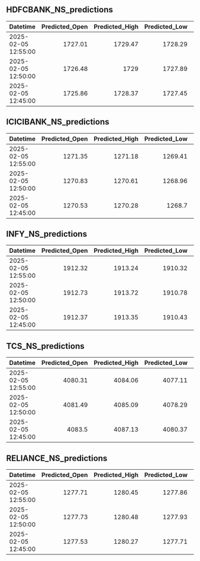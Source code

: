 ## HDFCBANK_NS_predictions
| Datetime            |   Predicted_Open |   Predicted_High |   Predicted_Low |   Predicted_Close |   Predicted_Volume |
|:--------------------|-----------------:|-----------------:|----------------:|------------------:|-------------------:|
| 2025-02-05 12:55:00 |          1727.01 |          1729.47 |         1728.29 |           1727.31 |             114166 |
| 2025-02-05 12:50:00 |          1726.48 |          1729    |         1727.89 |           1726.91 |             110847 |
| 2025-02-05 12:45:00 |          1725.86 |          1728.37 |         1727.45 |           1726.46 |             106944 |

## ICICIBANK_NS_predictions
| Datetime            |   Predicted_Open |   Predicted_High |   Predicted_Low |   Predicted_Close |   Predicted_Volume |
|:--------------------|-----------------:|-----------------:|----------------:|------------------:|-------------------:|
| 2025-02-05 12:55:00 |          1271.35 |          1271.18 |         1269.41 |           1271.99 |            90181.9 |
| 2025-02-05 12:50:00 |          1270.83 |          1270.61 |         1268.96 |           1271.52 |            86943.1 |
| 2025-02-05 12:45:00 |          1270.53 |          1270.28 |         1268.7  |           1271.22 |            85317.4 |

## INFY_NS_predictions
| Datetime            |   Predicted_Open |   Predicted_High |   Predicted_Low |   Predicted_Close |   Predicted_Volume |
|:--------------------|-----------------:|-----------------:|----------------:|------------------:|-------------------:|
| 2025-02-05 12:55:00 |          1912.32 |          1913.24 |         1910.32 |           1911.44 |            51235.9 |
| 2025-02-05 12:50:00 |          1912.73 |          1913.72 |         1910.78 |           1911.96 |            51675.4 |
| 2025-02-05 12:45:00 |          1912.37 |          1913.35 |         1910.43 |           1911.63 |            50794.4 |

## TCS_NS_predictions
| Datetime            |   Predicted_Open |   Predicted_High |   Predicted_Low |   Predicted_Close |   Predicted_Volume |
|:--------------------|-----------------:|-----------------:|----------------:|------------------:|-------------------:|
| 2025-02-05 12:55:00 |          4080.31 |          4084.06 |         4077.11 |           4077.69 |            14343.2 |
| 2025-02-05 12:50:00 |          4081.49 |          4085.09 |         4078.29 |           4078.99 |            13610.5 |
| 2025-02-05 12:45:00 |          4083.5  |          4087.13 |         4080.37 |           4081.13 |            13464.9 |

## RELIANCE_NS_predictions
| Datetime            |   Predicted_Open |   Predicted_High |   Predicted_Low |   Predicted_Close |   Predicted_Volume |
|:--------------------|-----------------:|-----------------:|----------------:|------------------:|-------------------:|
| 2025-02-05 12:55:00 |          1277.71 |          1280.45 |         1277.86 |           1277.65 |             120537 |
| 2025-02-05 12:50:00 |          1277.73 |          1280.48 |         1277.93 |           1277.69 |             120196 |
| 2025-02-05 12:45:00 |          1277.53 |          1280.27 |         1277.71 |           1277.48 |             120350 |

